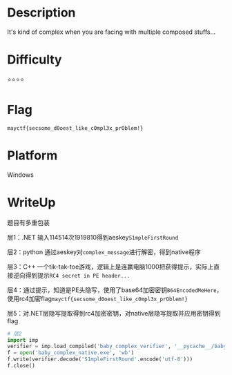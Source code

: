 # Description
It's kind of complex when you are facing with multiple composed stuffs...

# Difficulty
⭐⭐⭐⭐

# Flag
`mayctf{secsome_d0oest_like_c0mpl3x_prOblem!}`

# Platform
Windows

# WriteUp
题目有多重包装

层1：.NET 输入114514次1919810得到aeskey`S1mpleFirstRound`

层2：python 通过aeskey对`complex_message`进行解密，得到native程序

层3：C++ 一个tik-tak-toe游戏，逻辑上是连赢电脑1000把获得提示，实际上直接逆向得到提示`RC4 secret in PE header...`

层4：通过提示，知道是PE头隐写，使用了base64加密密钥`B64EncodedMeHere`，使用rc4加密flag`mayctf{secsome_d0oest_like_c0mpl3x_prOblem!}`

层5：对.NET层隐写提取得到rc4加密密钥，对native层隐写提取并应用密钥得到flag

```python
# 层2
import imp
verifier = imp.load_compiled('baby_complex_verifier', '__pycache__/baby_complex_verifier.cpython-310.pyc')
f = open('baby_complex_native.exe', 'wb')
f.write(verifier.decode('S1mpleFirstRound'.encode('utf-8')))
f.close()
```
